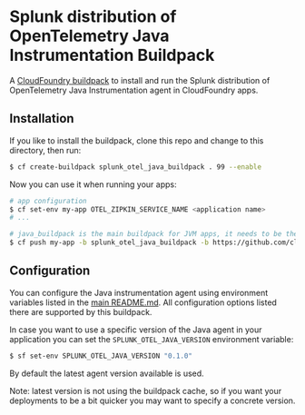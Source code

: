 # Splunk distribution of OpenTelemetry Java Instrumentation Buildpack

A [CloudFoundry buildpack](https://docs.run.pivotal.io/buildpacks/) to install
and run the Splunk distribution of OpenTelemetry Java Instrumentation agent in CloudFoundry apps.

## Installation

If you like to install the buildpack, clone this repo and change to this directory, then run:

```sh
$ cf create-buildpack splunk_otel_java_buildpack . 99 --enable
```

Now you can use it when running your apps:

```sh
# app configuration
$ cf set-env my-app OTEL_ZIPKIN_SERVICE_NAME <application name>
# ...

# java_buildpack is the main buildpack for JVM apps, it needs to be the final one
$ cf push my-app -b splunk_otel_java_buildpack -b https://github.com/cloudfoundry/java-buildpack
```

## Configuration

You can configure the Java instrumentation agent using environment variables listed in the [main README.md](../../../README.md).
All configuration options listed there are supported by this buildpack.

In case you want to use a specific version of the Java agent in your application you can set the `SPLUNK_OTEL_JAVA_VERSION` environment variable:

```sh
$ sf set-env SPLUNK_OTEL_JAVA_VERSION "0.1.0"
```

By default the latest agent version available is used.

Note: latest version is not using the buildpack cache, so if you want your deployments to be a bit quicker you may want to specify a concrete version.
